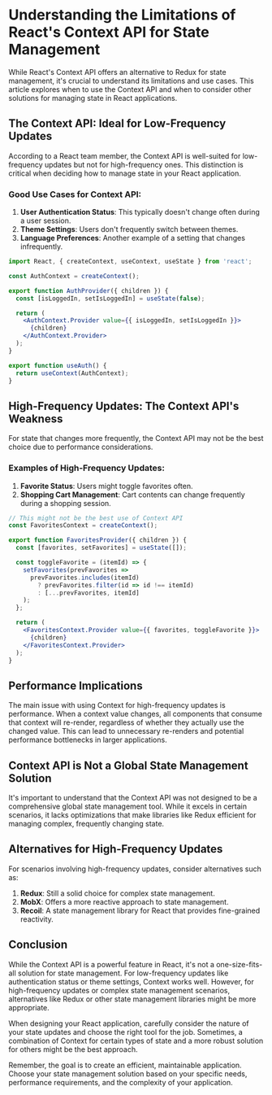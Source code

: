 
# Understanding the Limitations of React's Context API for State Management

While React's Context API offers an alternative to Redux for state management, it's crucial to understand its limitations and use cases. This article explores when to use the Context API and when to consider other solutions for managing state in React applications.

## The Context API: Ideal for Low-Frequency Updates

According to a React team member, the Context API is well-suited for low-frequency updates but not for high-frequency ones. This distinction is critical when deciding how to manage state in your React application.

### Good Use Cases for Context API:

1. **User Authentication Status**: This typically doesn't change often during a user session.
2. **Theme Settings**: Users don't frequently switch between themes.
3. **Language Preferences**: Another example of a setting that changes infrequently.

```jsx
import React, { createContext, useContext, useState } from 'react';

const AuthContext = createContext();

export function AuthProvider({ children }) {
  const [isLoggedIn, setIsLoggedIn] = useState(false);

  return (
    <AuthContext.Provider value={{ isLoggedIn, setIsLoggedIn }}>
      {children}
    </AuthContext.Provider>
  );
}

export function useAuth() {
  return useContext(AuthContext);
}
```

## High-Frequency Updates: The Context API's Weakness

For state that changes more frequently, the Context API may not be the best choice due to performance considerations.

### Examples of High-Frequency Updates:

1. **Favorite Status**: Users might toggle favorites often.
2. **Shopping Cart Management**: Cart contents can change frequently during a shopping session.

```jsx
// This might not be the best use of Context API
const FavoritesContext = createContext();

export function FavoritesProvider({ children }) {
  const [favorites, setFavorites] = useState([]);

  const toggleFavorite = (itemId) => {
    setFavorites(prevFavorites => 
      prevFavorites.includes(itemId)
        ? prevFavorites.filter(id => id !== itemId)
        : [...prevFavorites, itemId]
    );
  };

  return (
    <FavoritesContext.Provider value={{ favorites, toggleFavorite }}>
      {children}
    </FavoritesContext.Provider>
  );
}
```

## Performance Implications

The main issue with using Context for high-frequency updates is performance. When a context value changes, all components that consume that context will re-render, regardless of whether they actually use the changed value. This can lead to unnecessary re-renders and potential performance bottlenecks in larger applications.

## Context API is Not a Global State Management Solution

It's important to understand that the Context API was not designed to be a comprehensive global state management tool. While it excels in certain scenarios, it lacks optimizations that make libraries like Redux efficient for managing complex, frequently changing state.

## Alternatives for High-Frequency Updates

For scenarios involving high-frequency updates, consider alternatives such as:

1. **Redux**: Still a solid choice for complex state management.
2. **MobX**: Offers a more reactive approach to state management.
3. **Recoil**: A state management library for React that provides fine-grained reactivity.

## Conclusion

While the Context API is a powerful feature in React, it's not a one-size-fits-all solution for state management. For low-frequency updates like authentication status or theme settings, Context works well. However, for high-frequency updates or complex state management scenarios, alternatives like Redux or other state management libraries might be more appropriate.

When designing your React application, carefully consider the nature of your state updates and choose the right tool for the job. Sometimes, a combination of Context for certain types of state and a more robust solution for others might be the best approach.

Remember, the goal is to create an efficient, maintainable application. Choose your state management solution based on your specific needs, performance requirements, and the complexity of your application.